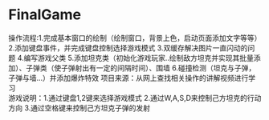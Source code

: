 # FinalGame
操作流程:1.完成基本窗口的绘制（绘制窗口，背景上色，启动页面添加文字等等）
         2.添加键盘事件，并完成键盘控制选择游戏模式
         3.双缓存解决图片一直闪动的问题
         4.编写游戏父类
         5.添加坦克类（初始化游戏玩家..绘制敌方坦克并实现其批量添加）、子弹类（使子弹射出有一定的间隔时间）、围墙
         6.碰撞检测（坦克与子弹，子弹与墙...）并添加爆炸特效
项目来源：从网上查找相关操作的讲解视频进行学习         
游戏说明：1.通过键盘1,2键来选择游戏模式
          2.通过W,A,S,D来控制己方坦克的行动方向
          3.通过空格键来控制己方坦克子弹的发射
